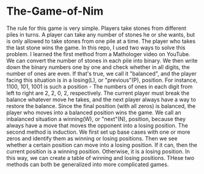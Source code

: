 # The-Game-of-Nim
The rule for this game is very simple. Players take stones from different piles in turns. A player can take any number of stones he or she wants, but is only allowed to take stones from one pile at a time. The player who takes the last stone wins the game.
In this repo, I used two ways to solve this problem. I learned the first method from a Mathologer video on YouTube. We can convert the number of stones in each pile into binary. We then write down the binary numbers one by one and check whether in all digits, the number of ones are even. If that's true, we call it "balanced", and the player facing this situation is in a losing(L), or "previous"(P), position. For instance, 1100, 101, 1001 is such a position - The numbers of ones in each digit from left to right are 2, 2, 0, 2, respectively. The current player must break the balance whatever move he takes, and the next player always have a way to restore the balance. Since the final position (with all zeros) is balanced, the player who moves into a balanced position wins the game. We call an inbalanced situation a winning(W), or "next"(N), position, because they always have a move that moves the opponent into a losing position.
The second method is induction. We first set up base cases with one or more zeros and identify them as winning or losing positions. Then we see whether a certain position can move into a losing position. If it can, then the current position is a winning position. Otherwise, it is a losing position. In this way, we can create a table of winning and losing positions.
THese two methods can both be generalized into more complicated games.
